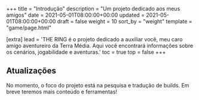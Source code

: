 +++
title = "Introdução"
description = "Um projeto dedicado aos meus amigos"
date = 2021-05-01T08:00:00+00:00
updated = 2021-05-01T08:00:00+00:00
draft = false
weight = 10
sort_by = "weight"
template = "game/page.html"

[extra]
lead = 'THE RING é o projeto dedicado a auxiliar você, meu caro amigo aventureiro da Terra Média. Aqui você encontrará informações sobre os cenários, jogabilidade e aventuras.'
toc = true
top = false
+++

## Atualizações

No momento, o foco do projeto está na pesquisa e tradução de builds. Em breve teremos mais conteúdo e ferramentas!

